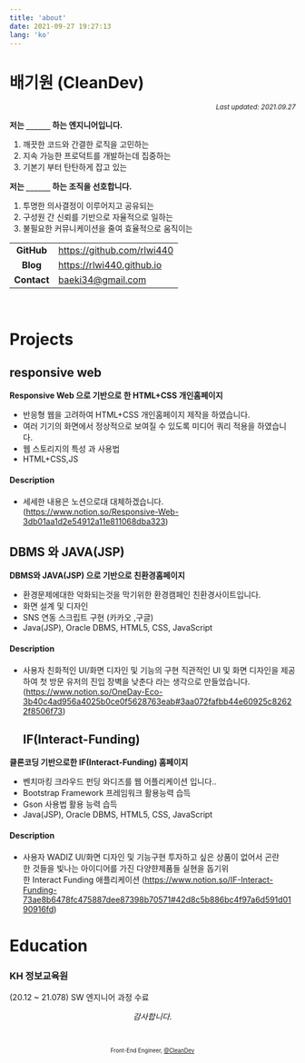 ```yaml
---
title: 'about'
date: 2021-09-27 19:27:13
lang: 'ko'
---
```


# 배기원 (CleanDev)

<div align="right"><sub><i>Last updated: 2021.09.27</i></sub></div>

**저는 `______` 하는 엔지니어입니다.**

1. 깨끗한 코드와 간결한 로직을 고민하는
2. 지속 가능한 프로덕트를 개발하는데 집중하는
3. 기본기 부터 탄탄하게 잡고 있는

**저는 `______` 하는 조직을 선호합니다.**

1. 투명한 의사결정이 이루어지고 공유되는
2. 구성원 간 신뢰를 기반으로 자율적으로 일하는
3. 불필요한 커뮤니케이션을 줄여 효율적으로 움직이는

|             |                                 |
| :---------: | ------------------------------- |
| **GitHub**  | <https://github.com/rlwi440>    |
|  **Blog**   | <https://rlwi440.github.io>     |
| **Contact** | <baeki34@gmail.com>             |

<br />



# Projects 

## responsive web


**Responsive Web 으로 기반으로 한 HTML+CSS 개인홈페이지**

- 반응형 웹을 고려하여  HTML+CSS 개인홈페이지 제작을 하였습니다.
- 여러 기기의 화면에서 정상적으로 보여질 수 있도록  미디어 쿼리 적용을 하였습니다.
- 웹 스토리지의 특성 과 사용법 
-  HTML+CSS,JS

#### Description

- 세세한 내용은 노션으로대 대체하겠습니다. (<https://www.notion.so/Responsive-Web-3db01aa1d2e54912a11e811068dba323>)

## DBMS 와 JAVA(JSP)

**DBMS와  JAVA(JSP) 으로 기반으로 친환경홈페이지**

-  환경문제에대한 악화되는것을 막기위한  환경캠페인 친환경사이트입니다.
-  화면 설계 및 디자인
-  SNS 연동 스크립트 구현 (카카오 ,구글)
-  Java(JSP), Oracle DBMS, HTML5, CSS, JavaScript

#### Description

- 사용자 친화적인 UI/화면 디자인 및 기능의 구현
  직관적인 UI 및 화면 디자인을 제공하여 첫 방문 유저의 진입 장벽을 낮춘다 라는 생각으로 만들었습니다.
  (<https://www.notion.so/OneDay-Eco-3b40c4ad956a4025b0ce0f5628763eab#3aa072fafbb44e60925c82622f8506f73>)


  ## IF(Interact-Funding)

**클론코딩 기반으로한  IF(Interact-Funding) 홈페이지**

-  벤치마킹 크라우드 펀딩 와디즈를 웹 어플리케이션 입니다..
-  Bootstrap Framework   프레임워크 활용능력 습득 
-  Gson 사용법 활용 능력 습득
-  Java(JSP), Oracle DBMS, HTML5, CSS, JavaScript

#### Description

- 사용자 WADIZ  UI/화면 디자인 및  기능구현 
  투자하고 싶은 상품이 없어서 곤란한 것들을 빛나는 아이디어를 가진 다양햔제품들 실현을 돕기위한 Interact Funding 애플리케이션
  (<https://www.notion.so/IF-Interact-Funding-73ae8b6478fc475887dee87398b70571#42d8c5b886bc4f97a6d591d0190916fd>)

# Education

### KH 정보교육원 

(20.12 ~ 21.078) SW 엔지니어 과정 수료

<div align="center" class="final">

_감사합니다._

<br/>

<sub><sup>Front-End Engineer, <a href="https://github.com/rlwi440">@CleanDev</a></sup></sub>

</div>
